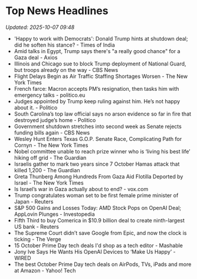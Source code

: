 # Top News Headlines

_Updated: 2025-10-07 09:48_

- 'Happy to work with Democrats': Donald Trump hints at shutdown deal; did he soften his stance? - Times of India
- Amid talks in Egypt, Trump says there's "a really good chance" for a Gaza deal - Axios
- Illinois and Chicago sue to block Trump deployment of National Guard, but troops already on the way - CBS News
- Flight Delays Begin as Air Traffic Staffing Shortages Worsen - The New York Times
- French farce: Macron accepts PM’s resignation, then tasks him with emergency talks - politico.eu
- Judges appointed by Trump keep ruling against him. He’s not happy about it. - Politico
- South Carolina’s top law official says no arson evidence so far in fire that destroyed judge’s home - Politico
- Government shutdown stretches into second week as Senate rejects funding bills again - CBS News
- Wesley Hunt Enters Texas G.O.P. Senate Race, Complicating Path for Cornyn - The New York Times
- Nobel committee unable to reach prize winner who is ‘living his best life’ hiking off grid - The Guardian
- Israelis gather to mark two years since 7 October Hamas attack that killed 1,200 - The Guardian
- Greta Thunberg Among Hundreds From Gaza Aid Flotilla Deported by Israel - The New York Times
- Is Israel’s war in Gaza actually about to end? - vox.com
- Trump congratulates woman set to be first female prime minister of Japan - Reuters
- S&P 500 Gains and Losses Today: AMD Stock Pops on OpenAI Deal; AppLovin Plunges - Investopedia
- Fifth Third to buy Comerica in $10.9 billion deal to create ninth-largest US bank - Reuters
- The Supreme Court didn’t save Google from Epic, and now the clock is ticking - The Verge
- 15 October Prime Day tech deals I'd shop as a tech editor - Mashable
- Jony Ive Says He Wants His OpenAI Devices to ‘Make Us Happy’ - WIRED
- The best October Prime Day tech deals on AirPods, TVs, iPads and more at Amazon - Yahoo! Tech